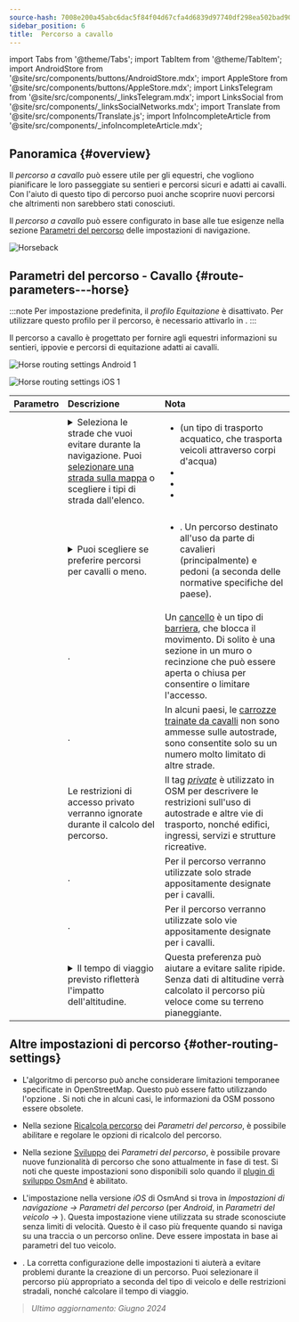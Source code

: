 ```yaml
---
source-hash: 7008e200a45abc6dac5f84f04d67cfa4d6839d97740df298ea502bad90aec24d
sidebar_position: 6
title:  Percorso a cavallo
---
```

import Tabs from '@theme/Tabs';
import TabItem from '@theme/TabItem';
import AndroidStore from '@site/src/components/buttons/AndroidStore.mdx';
import AppleStore from '@site/src/components/buttons/AppleStore.mdx';
import LinksTelegram from '@site/src/components/_linksTelegram.mdx';
import LinksSocial from '@site/src/components/_linksSocialNetworks.mdx';
import Translate from '@site/src/components/Translate.js';
import InfoIncompleteArticle from '@site/src/components/_infoIncompleteArticle.mdx';



## Panoramica {#overview}

Il *percorso a cavallo* può essere utile per gli equestri, che vogliono pianificare le loro passeggiate su sentieri e percorsi sicuri e adatti ai cavalli. Con l'aiuto di questo tipo di percorso puoi anche scoprire nuovi percorsi che altrimenti non sarebbero stati conosciuti.

Il *percorso a cavallo* può essere configurato in base alle tue esigenze nella sezione [Parametri del percorso](../guidance/navigation-settings.md#route-parameters) delle impostazioni di navigazione.

![Horseback](@site/static/img/navigation/routing/horseback_routing_overview.png)


## Parametri del percorso - Cavallo {#route-parameters---horse}

:::note
Per impostazione predefinita, il *profilo Equitazione* è disattivato. Per utilizzare questo profilo per il percorso, è necessario attivarlo in *<Translate android="true" ids="shared_string_menu,shared_string_settings,application_profiles"/>*.
:::

Il percorso a cavallo è progettato per fornire agli equestri informazioni su sentieri, ippovie e percorsi di equitazione adatti ai cavalli.

<Tabs groupId="operating-systems">

<TabItem value="android" label="Android">

![Horse routing settings Android 1](@site/static/img/navigation/routing/horse-routing-andr.png)

</TabItem>

<TabItem value="ios" label="iOS">

![Horse routing settings iOS 1](@site/static/img/navigation/routing/horse-routing-ios.png)

</TabItem>

</Tabs>

| Parametro | Descrizione | Nota |
|:------------|:---------------|:---------------|
| *<Translate android="true" ids="impassable_road"/>* |  <details><summary> Seleziona le strade che vuoi evitare durante la navigazione. Puoi [selezionare una strada sulla mappa](../../map/map-context-menu/#avoid-road) o scegliere i tipi di strada dall'elenco.  </summary>  ![Avoid roads Android](@site/static/img/navigation/routing/horse_routing_avoid_android.png) </details> | <ul><li> [<Translate android="true" ids="routing_attr_avoid_ferries_name"/>](https://wiki.openstreetmap.org/wiki/Ferries) (un tipo di trasporto acquatico, che trasporta veicoli attraverso corpi d'acqua)</li><li>[<Translate android="true" ids="routing_attr_avoid_stairs_name"/>](https://wiki.openstreetmap.org/wiki/Tag:highway%3Dsteps)</li><li>[<Translate android="true" ids="routing_attr_avoid_tunnels_name"/>](https://wiki.openstreetmap.org/wiki/Key:tunnel)</li><li>[<Translate android="true" ids="routing_attr_avoid_motorway_name"/>](https://wiki.openstreetmap.org/wiki/Tag:highway%3Dmotorway)</li></ul>|
| *<Translate android="true" ids="prefer_in_routing_title"/>* | <details><summary> Puoi scegliere se preferire percorsi per cavalli o meno. </summary> ![Prefer horses routes Android](@site/static/img/navigation/routing/horse_routing_prefer_android.png)  </details>  | <ul><li>[<Translate android="true" ids="routing_attr_prefer_horse_routes_name"/>](https://wiki.openstreetmap.org/wiki/Tag:highway%3Dbridleway). Un percorso destinato all'uso da parte di cavalieri (principalmente) e pedoni (a seconda delle normative specifiche del paese). </li></ul> |
| *<Translate android="true" ids="routing_attr_allow_gate_name"/>* |  <Translate android="true" ids="routing_attr_allow_gate_description"/>. | Un [cancello](https://wiki.openstreetmap.org/wiki/Tag:barrier%3Dgate) è un tipo di [barriera](https://wiki.openstreetmap.org/wiki/Key:barrier), che blocca il movimento. Di solito è una sezione in un muro o recinzione che può essere aperta o chiusa per consentire o limitare l'accesso. |
|  *<Translate android="true" ids="routing_attr_carriage_restrictions_name"/>*  |  <Translate android="true" ids="routing_attr_carriage_restrictions_description"/>.  | In alcuni paesi, le [carrozze trainate da cavalli](https://wiki.openstreetmap.org/wiki/Key:carriage) non sono ammesse sulle autostrade, sono consentite solo su un numero molto limitato di altre strade.   |
| *<Translate android="true" ids="routing_attr_allow_private_name"/>* |  Le restrizioni di accesso privato verranno ignorate durante il calcolo del percorso.  | Il tag *[private](https://wiki.openstreetmap.org/wiki/Key:access)* è utilizzato in OSM per descrivere le restrizioni sull'uso di autostrade e altre vie di trasporto, nonché edifici, ingressi, servizi e strutture ricreative.   |
| *<Translate android="true" ids="routing_attr_only_permitted_streets_name"/>*   |  <Translate android="true" ids="routing_attr_only_permitted_streets_description"/>.  | Per il percorso verranno utilizzate solo strade appositamente designate per i cavalli.   |
| *<Translate android="true" ids="routing_attr_only_permitted_ways_name"/>*   |  <Translate android="true" ids="routing_attr_only_permitted_ways_description"/>.  | Per il percorso verranno utilizzate solo vie appositamente designate per i cavalli.   |
|*<Translate android="true" ids="routing_attr_height_obstacles_name"/>* | <details><summary> Il tempo di viaggio previsto rifletterà l'impatto dell'altitudine. </summary> ![Use elevation data Android](@site/static/img/navigation/routing/horse_routing_elevation_android.png)  </details> | Questa preferenza può aiutare a evitare salite ripide. Senza dati di altitudine verrà calcolato il percorso più veloce come su terreno pianeggiante. |


## Altre impostazioni di percorso {#other-routing-settings}

- L'algoritmo di percorso può anche considerare limitazioni temporanee specificate in OpenStreetMap. Questo può essere fatto utilizzando l'opzione [<Translate android="true" ids="temporary_conditional_routing"/>](../routing/osmand-routing.md#consider-temporary-limitations). Si noti che in alcuni casi, le informazioni da OSM possono essere obsolete.

- Nella sezione [Ricalcola percorso](../../navigation/guidance/navigation-settings.md#recalculate-route) dei *Parametri del percorso*, è possibile abilitare e regolare le opzioni di ricalcolo del percorso.

- Nella sezione [Sviluppo](../guidance/navigation-settings.md#development-settings) dei *Parametri del percorso*, è possibile provare nuove funzionalità di percorso che sono attualmente in fase di test. Si noti che queste impostazioni sono disponibili solo quando il [plugin di sviluppo OsmAnd](../../plugins/development.md) è abilitato.

- L'impostazione [<Translate ios="true" ids="road_speeds"/>](../guidance/navigation-settings.md#road-speeds) nella versione *iOS* di OsmAnd si trova in *Impostazioni di navigazione → Parametri del percorso* (per *Android*, in *Parametri del veicolo → [<Translate android="true" ids="default_speed_setting_title"/>](../guidance/navigation-settings.md#default-speed--road-speeds)*). Questa impostazione viene utilizzata su strade sconosciute senza limiti di velocità. Questo è il caso più frequente quando si naviga su una traccia o un percorso online. Deve essere impostata in base ai parametri del tuo veicolo.

- [<Translate ios="true" ids="vehicle_parameters"/>](../guidance/navigation-settings.md#vehicle-parameters). La corretta configurazione delle impostazioni ti aiuterà a evitare problemi durante la creazione di un percorso. Puoi selezionare il percorso più appropriato a seconda del tipo di veicolo e delle restrizioni stradali, nonché calcolare il tempo di viaggio.

> *Ultimo aggiornamento: Giugno 2024*